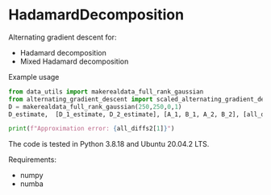 # HadamardDecomposition


Alternating gradient descent for: 
 - Hadamard decomposition
 - Mixed Hadamard decomposition 
 
 
Example usage

```python
from data_utils import makerealdata_full_rank_gaussian
from alternating_gradient_descent import scaled_alternating_gradient_descent_hadDec
D = makerealdata_full_rank_gaussian(250,250,0,1) 
D_estimate,  [D_1_estimate, D_2_estimate], [A_1, B_1, A_2, B_2], [all_diffs1, all_diffs2] , terminated =  scaled_alternating_gradient_descent_hadDec(D, total_rank, eta =  0.01, T = 100000)

print(f"Approximation error: {all_diffs2[1]}")
```


The code is tested in Python 3.8.18 and Ubuntu 20.04.2 LTS. 


Requirements: 
  - numpy 
  - numba 
  
 
 
  
